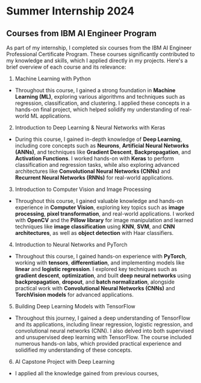 # Summer Internship 2024
## Courses from IBM AI Engineer Program
As part of my internship, I completed six courses from the IBM AI Engineer Professional Certificate Program. These courses significantly contributed to my knowledge and skills, which I applied directly in my projects. Here's a brief overview of each course and its relevance:
1. Machine Learning with Python
- Throughout this course, I gained a strong foundation in **Machine Learning (ML)**, exploring various algorithms and techniques such as regression, classification, and clustering. I applied these concepts in a hands-on final project, which helped solidify my understanding of real-world ML applications.
2. Introduction to Deep Learning & Neural Networks with Keras
- During this course, I gained in-depth knowledge of **Deep Learning**, including core concepts such as **Neurons**, **Artificial Neural Networks (ANNs)**, and techniques like **Gradient Descent**, **Backpropagation**, and **Activation Functions**. I worked hands-on with **Keras** to perform classification and regression tasks, while also exploring advanced architectures like **Convolutional Neural Networks (CNNs)** and **Recurrent Neural Networks (RNNs)** for real-world applications.
3. Introduction to Computer Vision and Image Processing
- Throughout this course, I gained valuable knowledge and hands-on experience in **Computer Vision**, exploring key topics such as **image processing**, **pixel transformation**, and real-world applications. I worked with **OpenCV** and the **Pillow library** for image manipulation and learned techniques like **image classification** using **KNN**, **SVM**, and **CNN architectures**, as well as **object detection** with Haar classifiers.
4. Introduction to Neural Networks and PyTorch
- Throughout this course, I gained hands-on experience with **PyTorch**, working with **tensors**, **differentiation**, and implementing models like **linear** and **logistic regression**. I explored key techniques such as **gradient descent**, **optimization**, and built **deep neural networks** using **backpropagation**, **dropout**, and **batch normalization**, alongside practical work with **Convolutional Neural Networks (CNNs)** and **TorchVision models** for advanced applications.
5. Building Deep Learning Models with TensorFlow
- Throughout this journey, I gained a deep understanding of TensorFlow and its applications, including linear regression, logistic regression, and convolutional neural networks (CNN). I also delved into both supervised and unsupervised deep learning with TensorFlow. The course included numerous hands-on labs, which provided practical experience and solidified my understanding of these concepts. 
6. AI Capstone Project with Deep Learning
- I applied all the knowledge gained from previous courses,
